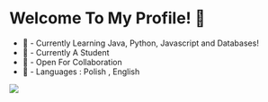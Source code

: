 # Welcome To My Profile! 👋

 - 🎒 - Currently Learning Java, Python, Javascript and Databases!
 - 🏫 - Currently A Student
 - 🚀 - Open For Collaboration
 - 📧 - Languages : Polish , English

<img src="https://github-readme-stats.vercel.app/api?username=Mentosiak&&show_icons=true&title_color=0677CD&icon_color=E30430&text_color=F1F0F0&bg_color=151515">
